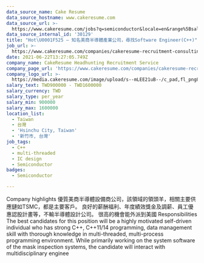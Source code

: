 ```yaml
---
data_source_name: Cake Resume
data_source_hostname: www.cakeresume.com
data_source_url: >-
  https://www.cakeresume.com/jobs?q=semiconductor&locale=en&range%5Bsalary_range%5D%5Bmin%5D=1000000
data_source_internal_id: '30129'
title: "Hot\U0001F525 – 知名美商半導體產業公司，尋找Software Engineer(C++)"
job_url: >-
  https://www.cakeresume.com/companies/cakeresume-recruitment-consulting/jobs/0ed4dd
date: 2021-06-22T13:27:05.749Z
company_name: CakeResume Headhunting Recruitment Service
company_page_url: 'https://www.cakeresume.com/companies/cakeresume-recruitment-consulting'
company_logo_url: >-
  https://media.cakeresume.com/image/upload/s--mLEE21uB--/c_pad,fl_png8,h_200,w_200/v1620881212/vdbipassrdfr8omwzeq6.png
salary_text: TWD900000 - TWD1600000
salary_currency: TWD
salary_type: per_year
salary_min: 900000
salary_max: 1600000
location_list:
  - Taiwan
  - 台灣
  - 'Hsinchu City, Taiwan'
  - '新竹市, 台灣'
job_tags:
  - C++
  - multi-threaded
  - IC design
  - Semiconductor
badges:
  - Semiconductor

---
```


Company highlights 優質美商半導體設備商公司，該領域的領頭羊，相關主要供應鏈如TSMC，都是主要客戶。 良好的薪酬福利、年度績效獎金及調薪、員工優惠認股計畫等，不輸半導體設計公司。 很高的機會能外派到美國 Responsibilities The best candidates for this position will be a highly motivated self-driven individual who has strong C++, C++11/14 programming, data management skill with thorough knowledge in multi-threaded, multi-process programming environment. While primarily working on the system software of the mask inspection systems, the candidate will interact with multidisciplinary enginee